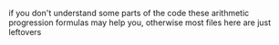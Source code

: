 if you don't understand some parts of the code these arithmetic progression formulas may help you, otherwise most files here are just leftovers
